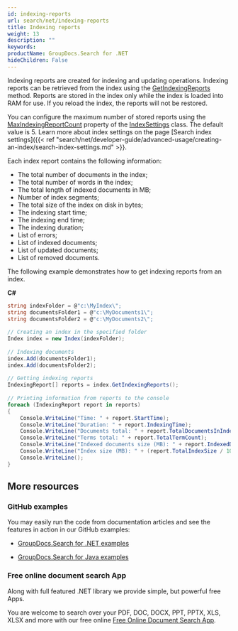 ```yaml
---
id: indexing-reports
url: search/net/indexing-reports
title: Indexing reports
weight: 13
description: ""
keywords: 
productName: GroupDocs.Search for .NET
hideChildren: False
---
```

Indexing reports are created for indexing and updating operations. Indexing reports can be retrieved from the index using the [GetIndexingReports](https://apireference.groupdocs.com/net/search/groupdocs.search/index/methods/getindexingreports) method. Reports are stored in the index only while the index is loaded into RAM for use. If you reload the index, the reports will not be restored.

You can configure the maximum number of stored reports using the [MaxIndexingReportCount](https://apireference.groupdocs.com/net/search/groupdocs.search/indexsettings/properties/maxindexingreportcount) property of the [IndexSettings](https://apireference.groupdocs.com/net/search/groupdocs.search/indexsettings) class. The default value is 5. Learn more about index settings on the page [Search index settings]({{< ref "search/net/developer-guide/advanced-usage/creating-an-index/search-index-settings.md" >}}.

Each index report contains the following information:

*   The total number of documents in the index;
*   The total number of words in the index;
*   The total length of indexed documents in MB;
*   Number of index segments;
*   The total size of the index on disk in bytes;
*   The indexing start time;
*   The indexing end time;
*   The indexing duration;
*   List of errors;
*   List of indexed documents;
*   List of updated documents;
*   List of removed documents.

The following example demonstrates how to get indexing reports from an index.

**C#**

```csharp
string indexFolder = @"c:\MyIndex\";
string documentsFolder1 = @"c:\MyDocuments1\";
string documentsFolder2 = @"c:\MyDocuments2\";
 
// Creating an index in the specified folder
Index index = new Index(indexFolder);
 
// Indexing documents
index.Add(documentsFolder1);
index.Add(documentsFolder2);
 
// Getting indexing reports
IndexingReport[] reports = index.GetIndexingReports();
 
// Printing information from reports to the console
foreach (IndexingReport report in reports)
{
    Console.WriteLine("Time: " + report.StartTime);
    Console.WriteLine("Duration: " + report.IndexingTime);
    Console.WriteLine("Documents total: " + report.TotalDocumentsInIndex);
    Console.WriteLine("Terms total: " + report.TotalTermCount);
    Console.WriteLine("Indexed documents size (MB): " + report.IndexedDocumentsSize);
    Console.WriteLine("Index size (MB): " + (report.TotalIndexSize / 1024.0 / 1024.0));
    Console.WriteLine();
}
```

## More resources

### GitHub examples

You may easily run the code from documentation articles and see the features in action in our GitHub examples:

*   [GroupDocs.Search for .NET examples](https://github.com/groupdocs-search/GroupDocs.Search-for-.NET)
    
*   [GroupDocs.Search for Java examples](https://github.com/groupdocs-search/GroupDocs.Search-for-Java)
    

### Free online document search App

Along with full featured .NET library we provide simple, but powerful free Apps.

You are welcome to search over your PDF, DOC, DOCX, PPT, PPTX, XLS, XLSX and more with our free online [Free Online Document Search App](https://products.groupdocs.app/search).
